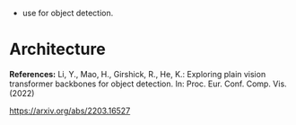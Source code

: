 
- use for object detection.

# Architecture


**References:**
Li, Y., Mao, H., Girshick, R., He, K.: Exploring plain vision transformer backbones for object detection. In: Proc. Eur. Conf. Comp. Vis. (2022) 

https://arxiv.org/abs/2203.16527